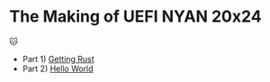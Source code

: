 # The Making of UEFI NYAN 20x24

:cat:

* Part 1) [Getting Rust](getting_rust/)
* Part 2) [Hello World](hello_world/)

